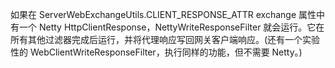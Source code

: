 如果在 ServerWebExchangeUtils.CLIENT_RESPONSE_ATTR exchange 属性中有一个 Netty HttpClientResponse，NettyWriteResponseFilter 就会运行。它在所有其他过滤器完成后运行，并将代理响应写回网关客户端响应。(还有一个实验性的 WebClientWriteResponseFilter，执行同样的功能，但不需要 Netty。)

